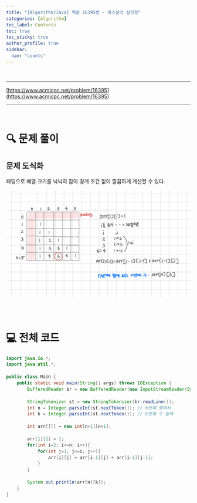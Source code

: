 ```yaml
---
title: "[Algorithm/Java] 백준 16395번 - 파스칼의 삼각형"
categories: [Algorithm]
toc_label: Contents
toc: true
toc_sticky: true
author_profile: true
sidebar:
  nav: "counts"
---
```


<br>

---

[https://www.acmicpc.net/problem/16395](https://www.acmicpc.net/problem/16395)

---

<br>

# 🔍 문제 풀이

## 문제 도식화

패딩으로 배열 크기를 넉넉히 잡아 경계 조건 없이 깔끔하게 계산할 수 있다.

![16395](../../../assets/images/2025/16395.png)

<br><br>

# 💻 전체 코드

```java
import java.io.*;
import java.util.*;

public class Main {
    public static void main(String[] args) throws IOException {
        BufferedReader br = new BufferedReader(new InputStreamReader(System.in));

        StringTokenizer st = new StringTokenizer(br.readLine());
        int n = Integer.parseInt(st.nextToken()); // n번쨰 행에서
        int k = Integer.parseInt(st.nextToken()); // k번쨰 수 출력

        int arr[][] = new int[n+1][n+1];

        arr[1][1] = 1;
        for(int i=2; i<=n; i++){
            for(int j=1; j<=i; j++){
                arr[i][j] = arr[i-1][j] + arr[i-1][j-1];
            }
        }

        System.out.println(arr[n][k]);
    }
}
```

<br>
